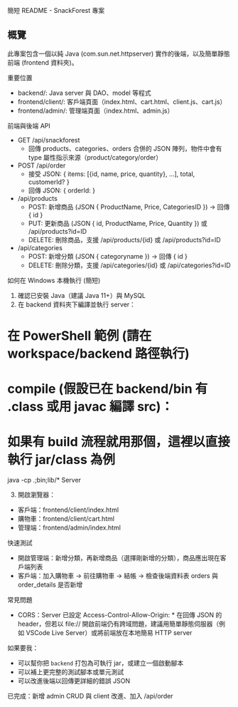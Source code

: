 簡短 README - SnackForest 專案

概覽
-------
此專案包含一個以純 Java (com.sun.net.httpserver) 實作的後端，以及簡單靜態前端 (frontend 資料夾)。

重要位置
- backend/: Java server 與 DAO、model 等程式
- frontend/client/: 客戶端頁面（index.html、cart.html、client.js、cart.js）
- frontend/admin/: 管理端頁面（index.html、admin.js）

前端與後端 API
- GET /api/snackforest
  - 回傳 products、categories、orders 合併的 JSON 陣列，物件中會有 type 屬性指示來源（product/category/order）
- POST /api/order
  - 接受 JSON: { items: [{id, name, price, quantity}, ...], total, customerId? }
  - 回傳 JSON: { orderId: <number> }
- /api/products
  - POST: 新增商品 (JSON { ProductName, Price, CategoriesID }) -> 回傳 { id }
  - PUT: 更新商品 (JSON { id, ProductName, Price, Quantity }) 或 /api/products?id=ID
  - DELETE: 刪除商品，支援 /api/products/{id} 或 /api/products?id=ID
- /api/categories
  - POST: 新增分類 (JSON { categoryname }) -> 回傳 { id }
  - DELETE: 刪除分類，支援 /api/categories/{id} 或 /api/categories?id=ID

如何在 Windows 本機執行 (簡短)
1. 確認已安裝 Java（建議 Java 11+）與 MySQL
2. 在 backend 資料夾下編譯並執行 server：

# 在 PowerShell 範例 (請在 workspace/backend 路徑執行)
# compile (假設已在 backend/bin 有 .class 或用 javac 編譯 src)：
# 如果有 build 流程就用那個，這裡以直接執行 jar/class 為例
java -cp .;bin;lib/* Server

3. 開啟瀏覽器：
- 客戶端：frontend/client/index.html
- 購物車：frontend/client/cart.html
- 管理端：frontend/admin/index.html

快速測試
- 開啟管理端：新增分類，再新增商品（選擇剛新增的分類），商品應出現在客戶端列表
- 客戶端：加入購物車 -> 前往購物車 -> 結帳 -> 檢查後端資料表 orders 與 order_details 是否新增

常見問題
- CORS：Server 已設定 Access-Control-Allow-Origin: * 在回傳 JSON 的 header，但若以 file:// 開啟前端仍有跨域問題，建議用簡單靜態伺服器（例如 VSCode Live Server）或將前端放在本地簡易 HTTP server

如果要我：
- 可以幫你把 `backend` 打包為可執行 jar，或建立一個啟動腳本
- 可以補上更完整的測試腳本或單元測試
- 可以改進後端以回傳更詳細的錯誤 JSON

已完成：新增 admin CRUD 與 client 改進、加入 /api/order

